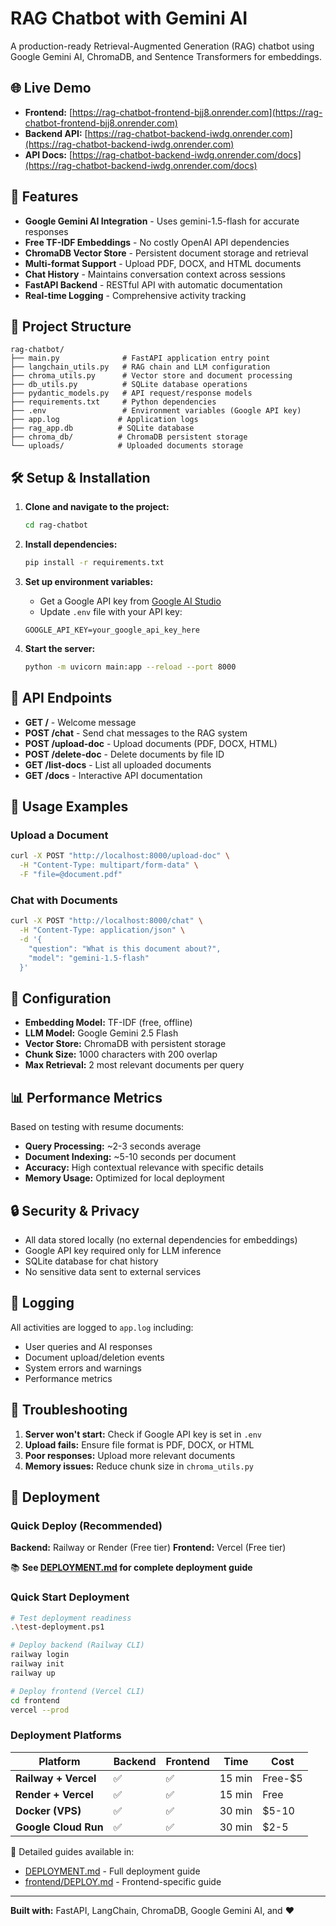 # RAG Chatbot with Gemini AI

A production-ready Retrieval-Augmented Generation (RAG) chatbot using Google Gemini AI, ChromaDB, and Sentence Transformers for embeddings.

## 🌐 Live Demo

- **Frontend:** [https://rag-chatbot-frontend-bjj8.onrender.com](https://rag-chatbot-frontend-bjj8.onrender.com)
- **Backend API:** [https://rag-chatbot-backend-iwdg.onrender.com](https://rag-chatbot-backend-iwdg.onrender.com)
- **API Docs:** [https://rag-chatbot-backend-iwdg.onrender.com/docs](https://rag-chatbot-backend-iwdg.onrender.com/docs)

## 🚀 Features

- **Google Gemini AI Integration** - Uses gemini-1.5-flash for accurate responses
- **Free TF-IDF Embeddings** - No costly OpenAI API dependencies 
- **ChromaDB Vector Store** - Persistent document storage and retrieval
- **Multi-format Support** - Upload PDF, DOCX, and HTML documents
- **Chat History** - Maintains conversation context across sessions
- **FastAPI Backend** - RESTful API with automatic documentation
- **Real-time Logging** - Comprehensive activity tracking

## 📁 Project Structure

```
rag-chatbot/
├── main.py              # FastAPI application entry point
├── langchain_utils.py   # RAG chain and LLM configuration
├── chroma_utils.py      # Vector store and document processing
├── db_utils.py          # SQLite database operations
├── pydantic_models.py   # API request/response models
├── requirements.txt     # Python dependencies
├── .env                 # Environment variables (Google API key)
├── app.log             # Application logs
├── rag_app.db          # SQLite database
├── chroma_db/          # ChromaDB persistent storage
└── uploads/            # Uploaded documents storage
```

## 🛠️ Setup & Installation

1. **Clone and navigate to the project:**
   ```bash
   cd rag-chatbot
   ```

2. **Install dependencies:**
   ```bash
   pip install -r requirements.txt
   ```

3. **Set up environment variables:**
   - Get a Google API key from [Google AI Studio](https://makersuite.google.com/app/apikey)
   - Update `.env` file with your API key:
   ```
   GOOGLE_API_KEY=your_google_api_key_here
   ```

4. **Start the server:**
   ```bash
   python -m uvicorn main:app --reload --port 8000
   ```

## 🎯 API Endpoints

- **GET /** - Welcome message
- **POST /chat** - Send chat messages to the RAG system
- **POST /upload-doc** - Upload documents (PDF, DOCX, HTML)
- **POST /delete-doc** - Delete documents by file ID
- **GET /list-docs** - List all uploaded documents
- **GET /docs** - Interactive API documentation

## 💬 Usage Examples

### Upload a Document
```bash
curl -X POST "http://localhost:8000/upload-doc" \
  -H "Content-Type: multipart/form-data" \
  -F "file=@document.pdf"
```

### Chat with Documents
```bash
curl -X POST "http://localhost:8000/chat" \
  -H "Content-Type: application/json" \
  -d '{
    "question": "What is this document about?",
    "model": "gemini-1.5-flash"
  }'
```

## 🔧 Configuration

- **Embedding Model:** TF-IDF (free, offline)
- **LLM Model:** Google Gemini 2.5 Flash
- **Vector Store:** ChromaDB with persistent storage
- **Chunk Size:** 1000 characters with 200 overlap
- **Max Retrieval:** 2 most relevant documents per query

## 📊 Performance Metrics

Based on testing with resume documents:
- **Query Processing:** ~2-3 seconds average
- **Document Indexing:** ~5-10 seconds per document
- **Accuracy:** High contextual relevance with specific details
- **Memory Usage:** Optimized for local deployment

## 🔒 Security & Privacy

- All data stored locally (no external dependencies for embeddings)
- Google API key required only for LLM inference
- SQLite database for chat history
- No sensitive data sent to external services

## 📝 Logging

All activities are logged to `app.log` including:
- User queries and AI responses
- Document upload/deletion events
- System errors and warnings
- Performance metrics


## 🔧 Troubleshooting

1. **Server won't start:** Check if Google API key is set in `.env`
2. **Upload fails:** Ensure file format is PDF, DOCX, or HTML
3. **Poor responses:** Upload more relevant documents
4. **Memory issues:** Reduce chunk size in `chroma_utils.py`

## 🚀 Deployment

### Quick Deploy (Recommended)

**Backend:** Railway or Render (Free tier)
**Frontend:** Vercel (Free tier)

📚 **See [DEPLOYMENT.md](./DEPLOYMENT.md) for complete deployment guide**

### Quick Start Deployment

```bash
# Test deployment readiness
.\test-deployment.ps1

# Deploy backend (Railway CLI)
railway login
railway init
railway up

# Deploy frontend (Vercel CLI)
cd frontend
vercel --prod
```

### Deployment Platforms

| Platform | Backend | Frontend | Time | Cost |
|----------|---------|----------|------|------|
| **Railway + Vercel** | ✅ | ✅ | 15 min | Free-$5 |
| **Render + Vercel** | ✅ | ✅ | 15 min | Free |
| **Docker (VPS)** | ✅ | ✅ | 30 min | $5-10 |
| **Google Cloud Run** | ✅ | ✅ | 30 min | $2-5 |

📖 Detailed guides available in:
- [DEPLOYMENT.md](./DEPLOYMENT.md) - Full deployment guide
- [frontend/DEPLOY.md](./frontend/DEPLOY.md) - Frontend-specific guide

---

**Built with:** FastAPI, LangChain, ChromaDB, Google Gemini AI, and ❤️
